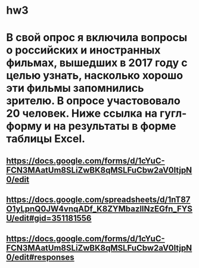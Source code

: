 # hw3
# В свой опрос я включила вопросы о российских и иностранных фильмах, вышедших в 2017 году с целью узнать, насколько хорошо эти фильмы запомнились зрителю. В опросе участововало 20 человек. Ниже ссылка на гугл-форму и на результаты в форме таблицы Excel.
## https://docs.google.com/forms/d/1cYuC-FCN3MAatUm8SLiZwBK8qMSLFuCbw2aV0ItjpN0/edit
## https://docs.google.com/spreadsheets/d/1nT87O1yLpnQ0JW4vnqADf_K8ZYMbazlINzEGfn_FYSU/edit#gid=351181556
## https://docs.google.com/forms/d/1cYuC-FCN3MAatUm8SLiZwBK8qMSLFuCbw2aV0ItjpN0/edit#responses
